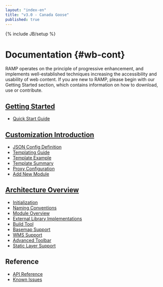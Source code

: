 ```yaml
---
layout: "index-en"
title: "v3.0 - Canada Goose"
published: true
---
```


{% include JB/setup %}

# Documentation {#wb-cont}



RAMP operates on the principle of progressive enhancement, and implements well-established techniques increasing the accessibility and usability of web content. If you are new to RAMP, please begin with our Getting Started section, which contains information on how to download, use or contribute.

## [Getting Started](started-en.html)
* [Quick Start Guide](quick-start-en.html)

## [Customization Introduction](ramp-customization-intro-en.html)
* [JSON Config Definition](json-config-en.html)
* [Templating Guide](template-guide-en.html)
* [Template Example](template-example-en.html)
* [Template Summary](template-summary-en.html)
* [Proxy Configuration](proxy.html)
* [Add New Module](add-new-module.html)

## [Architecture Overview](architecture-overview-en.html)
* [Initialization](dojo-setup-en.html)
* [Naming Conventions](namingconventions-en.html)
* [Module Overview](module-overview-en.html)
* [External Library Implementations](external-libraries-en.html)
* [Build Tool](build-tool-en.html)
* [Basemap Support](basemap-support-en.html)
* [WMS Support](wms-support-en.html)
* [Advanced Toolbar](advanced-toolbar-en.html)
* [Static Layer Support](static-layer-support-en.html)


## Reference
* [API Reference](/api/3.0/yuidoc/index.html)
* [Known Issues](known-issues-en.html)